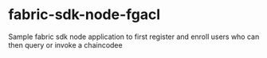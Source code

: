 # fabric-sdk-node-fgacl
Sample fabric sdk node application to first register and enroll users who can then query or invoke a chaincodee 
